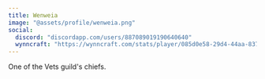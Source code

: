 ```yaml
---
title: Wenweia
image: "@assets/profile/wenweia.png"
social:
  discord: "discordapp.com/users/887089019190640640"
  wynncraft: "https://wynncraft.com/stats/player/085d0e58-29d4-44aa-8379-92a4568a59d6"
---
```


One of the Vets guild's chiefs.
